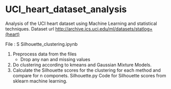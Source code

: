 # UCI_heart_dataset_analysis
Analysis of the UCI heart dataset using Machine Learning and statistical techniques. 
Dataset url http://archive.ics.uci.edu/ml/datasets/statlog+(heart)

File : S
Silhouette_clustering.ipynb 
  1. Preprocess data from the files 
     - Drop any nan and missing values
  2. Do clustering according to kmeans and Gaussian Mixture Models. 
  3. Calculate the Silhouette scores for the clustering for each method and compare for n componets. 
Silhouette.py 
 Code for Silhouette scores from sklearn machine learning.
